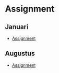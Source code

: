 # Assignment

## Januari

* [Assignment](assignment_januari.md)

## Augustus

* [Assignment](assignment_augustus.md)
